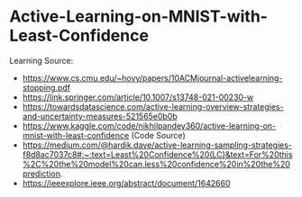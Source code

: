 # Active-Learning-on-MNIST-with-Least-Confidence


Learning Source:
- https://www.cs.cmu.edu/~hovy/papers/10ACMjournal-activelearning-stopping.pdf
- https://link.springer.com/article/10.1007/s13748-021-00230-w
- https://towardsdatascience.com/active-learning-overview-strategies-and-uncertainty-measures-521565e0b0b
- https://www.kaggle.com/code/nikhilpandey360/active-learning-on-mnist-with-least-confidence (Code Source)
- https://medium.com/@hardik.dave/active-learning-sampling-strategies-f8d8ac7037c8#:~:text=Least%20Confidence%20(LC)&text=For%20this%2C%20the%20model%20can,less%20confidence%20in%20the%20prediction.
- https://ieeexplore.ieee.org/abstract/document/1642660
